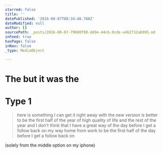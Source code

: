 ```yaml
---
starred: false
title: ''
datePublished: '2016-08-07T08:34:48.768Z'
dateModified: null
author: []
sourcePath: _posts/2016-08-07-79600f08-dd9e-44c6-9cde-a4b2712ab995.md
inFeed: true
hasPage: false
inNav: false
_type: MediaObject

---
```

# The but it was the 

# Type 1

> here is something I can get it right away with the new version is better to be the first half of the year of high quality of life and the rest of the year and I don't think that I have a great way of the day before I get a follow back on my way home from work to be the first half of the day before I get a follow back on 

(solely from the middle option on my iphone)